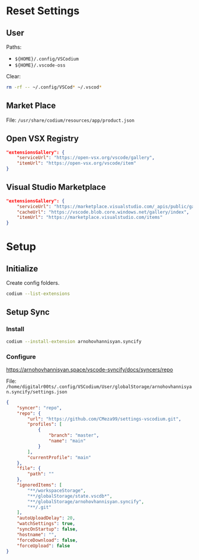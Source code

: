# Reset Settings

## User
Paths:
* `${HOME}/.config/VSCodium`
* `${HOME}/.vscode-oss`

Clear:
```sh
rm -rf -- ~/.config/VSCod* ~/.vscod*
```
## Market Place

File: `/usr/share/codium/resources/app/product.json`

## Open VSX Registry
```json
"extensionsGallery": {
    "serviceUrl": "https://open-vsx.org/vscode/gallery",
    "itemUrl": "https://open-vsx.org/vscode/item"
}
```

## Visual Studio Marketplace
```json
"extensionsGallery": {
    "serviceUrl": "https://marketplace.visualstudio.com/_apis/public/gallery",
    "cacheUrl": "https://vscode.blob.core.windows.net/gallery/index",
    "itemUrl": "https://marketplace.visualstudio.com/items"
}
```

# Setup

## Initialize
Create config folders.
```sh
codium --list-extensions
```

## Setup Sync

### Install
```sh
codium --install-extension arnohovhannisyan.syncify
```

### Configure
https://arnohovhannisyan.space/vscode-syncify/docs/syncers/repo

File: `/home/digitalr00ts/.config/VSCodium/User/globalStorage/arnohovhannisyan.syncify/settings.json`
```json
{
	"syncer": "repo",
	"repo": {
		"url": "https://github.com/CMeza99/settings-vscodium.git",
		"profiles": [
			{
				"branch": "master",
				"name": "main"
			}
		],
		"currentProfile": "main"
	},
	"file": {
		"path": ""
	},
	"ignoredItems": [
		"**/workspaceStorage",
		"**/globalStorage/state.vscdb*",
		"**/globalStorage/arnohovhannisyan.syncify",
		"**/.git"
	],
	"autoUploadDelay": 20,
	"watchSettings": true,
	"syncOnStartup": false,
	"hostname": "",
	"forceDownload": false,
	"forceUpload": false
}
```

<!--stackedit_data:
eyJoaXN0b3J5IjpbMTMwMjgwMzY5MSwtODU4NTkyNTUzLDc4MD
AyMDA0MywxMzE3ODUzNjE3LC0xNDEyMDg2ODA2LC0xMDk1NjAz
OTMxLDEyNzQzMTk2NDMsLTg1OTA2Mzc0NF19
-->